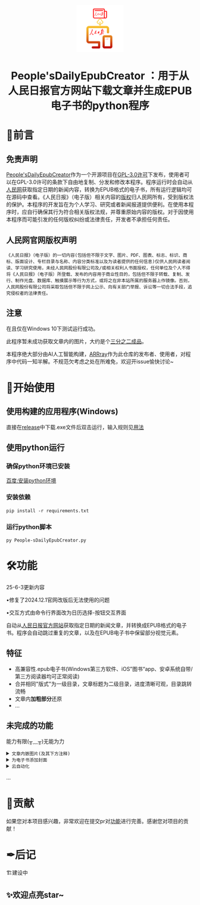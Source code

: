 <div align=center>
<img  src="logo.png"/width="25%" height="25%">
</div>

<h1 align="center">
  <strong>People'sDailyEpubCreator</strong> ：用于从人民日报官方网站下载文章并生成EPUB电子书的python程序
</h1>

# 📌前言

## 免责声明

[People'sDailyEpubCreator](https://github.com/ARRray0-o/People-sDailyEpubCreator)作为一个开源项目在[GPL-3.0许可](https://github.com/ARRray0-o/People-sDailyEpubCreator?tab=GPL-3.0-1-ov-file)下发布，使用者可以在GPL-3.0许可的条款下自由地复制、分发和修改本程序。程序运行时会自动从[人民网](http://paper.people.com.cn/)获取指定日期的新闻内容，转换为EPUB格式的电子书，所有运行逻辑均可在源码中查看。《人民日报》（电子版）相关内容的[版权](#人民网官网版权声明)归人民网所有，受到版权法的保护。本程序的开发旨在为个人学习、研究或者新闻报道提供便利。在使用本程序时，应自行确保其行为符合相关版权法规，并尊重原始内容的版权。对于因使用本程序而可能引发的任何版权纠纷或法律责任，开发者不承担任何责任。

## 人民网官网版权声明

```
《人民日报》（电子版）的一切内容(包括但不限于文字、图片、PDF、图表、标志、标识、商标、版面设计、专栏目录与名称、内容分类标准以及为读者提供的任何信息)仅供人民网读者阅读、学习研究使用，未经人民网股份有限公司及/或相关权利人书面授权，任何单位及个人不得将《人民日报》（电子版）所登载、发布的内容用于商业性目的，包括但不限于转载、复制、发行、制作光盘、数据库、触摸展示等行为方式，或将之在非本站所属的服务器上作镜像。否则，人民网股份有限公司将采取包括但不限于网上公示、向有关部门举报、诉讼等一切合法手段，追究侵权者的法律责任。
```

## 注意

在且仅在Windows 10下测试运行成功。

此程序暂未成功获取文章内的图片，大约是个[三分之二成品](#未完成的功能)。

本程序绝大部分由AI人工智能构建，[ARRray](https://github.com/ARRray0-o)作为此仓库的发布者、使用者，对程序中代码一知半解。不规范欠考虑之处在所难免，欢迎开issue愉快讨论~

# 🎠开始使用

## 使用构建的应用程序(Windows)

直接在[release](https://github.com/ARRray0-o/People-sDailyEpubCreator/releases)中下载.exe文件后双击运行，输入规则见[用法](#用法)

## 使用python运行

### 确保python环境已安装

[百度:安装python环境](https://www.baidu.com/s?ch=3&ie=utf-8&wd=安装python环境)

### 安装依赖

```
pip install -r requirements.txt
```

### 运行python脚本

```
py People-sDailyEpubCreator.py
```

# 🛠功能
25-6-3更新内容

  •修复了2024.12.1官网改版后无法使用的问题

  •交互方式由命令行界面改为日历选择-按钮交互界面

自动从[人民日报官方网站](http://paper.people.com.cn/)获取指定日期的新闻文章，并转换成EPUB格式的电子书。程序会自动跳过重复的文章，以及在EPUB电子书中保留部分视觉元素。

## 特征

- 高兼容性.epub电子书(Windows第三方软件、iOS”图书“app、安卓系统自带/第三方阅读器均可正常阅读)
- 合并相同"版式"为一级目录，文章标题为二级目录，进度清晰可观，目录跳转流畅
- 文章内**加粗部分**还原
- …

## 未完成的功能

能力有限(╥﹏╥)无能为力

<details>
<summary><code>文章内嵌图片(及其下方注释)</code></summary>
    程序暂无法获取文章内的图片内容
——虽然加上图片会导致下载较慢、生成的文件体积较大，但部分图片内容展示了文章重要部分
——总之我可以不要但是不能没有 试了很多次都没成功
</details>
<details>
<summary><code>为电子书添加封面</code></summary>
    添加一张图片作为电子书封面不复杂，若在封面上加入日期信息就涉及到了代码处理图片 好麻烦(╥﹏╥)
</details>
<details>
<summary><code>云自动化</code></summary>
    目前python程序仅被成功打包为在Windows平台上易用的exe文件，云服务器每日自动运行发送至自己的邮箱应该不算复杂 但 还未配置成功(╥﹏╥)
</details>


…


# 🎉贡献

如果您对本项目感兴趣，非常欢迎在提交pr对[功能](#未完成的功能)进行完善。感谢您对项目的贡献！

# ✒后记

🏗建设中

## ✨欢迎点亮star~

